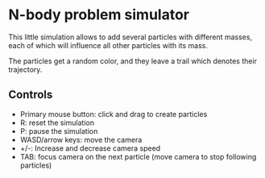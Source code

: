 # N-body problem simulator
This little simulation allows to add several particles with different masses, each of which will influence all other
particles with its mass.

The particles get a random color, and they leave a trail which denotes their trajectory.

## Controls
- Primary mouse button: click and drag to create particles
- R: reset the simulation
- P: pause the simulation
- WASD/arrow keys: move the camera
- \+/-: Increase and decrease camera speed
- TAB: focus camera on the next particle (move camera to stop following particles)